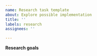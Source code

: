 ```yaml
---
name: Research task template
about: Explore possible implementation
title: ''
labels: research
assignees: ''

---
```


**Research goals**
